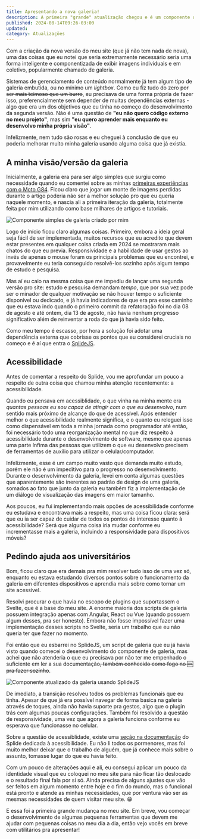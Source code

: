 ```yaml
---
title: Apresentando a nova galeria!
description: A primeira "grande" atualização chegou e é um componente que eu vou usar muito
published: 2024-08-14T09:26-03:00
updated:
category: Atualizações
---
```


<script lang="ts">
    import Image from "$lib/components/Image.svelte";
</script>

Com a criação da nova versão do meu site (que já não tem nada de nova), uma das coisas que eu notei que seria extremamente necessário seria uma forma inteligente e componentizada de exibir imagens individuais e em coletivo, popularmente chamado de galeria.

Sistemas de gerenciamento de conteúdo normalmente já tem algum tipo de galeria embutida, ou no mínimo um _lightbox_. Como eu fiz tudo do zero ~~por ser mais teimoso que um burro~~, eu precisava de uma forma própria de fazer isso, preferencialmente sem depender de muitas dependências externas - algo que era um dos objetivos que eu tinha no começo do desenvolvimento da segunda versão. Não é uma questão de **"eu não quero código externo no meu projeto"**, mas sim **"eu quero aprender mais enquanto eu desenvolvo minha própria visão"**.

Infelizmente, nem tudo são rosas e eu cheguei à conclusão de que eu poderia melhorar muito minha galeria usando alguma coisa que já existia.

## A minha visão/versão da galeria

Inicialmente, a galeria era para ser algo simples que surgiu como necessidade quando eu comentei sobre as minhas <a href="/posts/g84-primeiras-impressoes" target="_blank">primeiras experiências com o Moto G84</a>. Ficou claro que jogar um monte de imagens perdidas durante o artigo poderia não ser a melhor solução pro que eu queria naquele momento, e nascia ali a primeira iteração da galeria, totalmente feita por mim utilizando como base milhares de artigos e tutoriais.

<Image 
    src="/images/posts/atualizacao-galeria/minha-galeria.webp"
    alt="Componente simples de galeria criado por mim"
/>

Logo de início ficou claro algumas coisas. Primeiro, embora a ideia geral seja fácil de ser implementada, muitos recursos que eu acredito que devem estar presentes em qualquer coisa criada em 2024 se mostraram mais chatos do que eu previa. Responsividade e a habilidade de usar gestos ao invés de apenas o mouse foram os principais problemas que eu encontrei, e provavelmente eu teria conseguido resolvê-los sozinho após algum tempo de estudo e pesquisa.

Mas aí eu caio na mesma coisa que me impediu de lançar uma segunda versão pro site: estudo e pesquisa demandam _tempo_, que por sua vez pode ser o minador de qualquer motivação se não houver tempo o suficiente disponível ou dedicado, e já havia indicadores de que era pra esse caminho que eu estava indo quando o primeiro commit da refatoração foi no dia 08 de agosto e até ontem, dia 13 de agosto, não havia nenhum progresso significativo além de reinventar a roda do que já havia sido feito.

Como meu tempo é escasso, por hora a solução foi adotar uma dependência externa que cobrisse os pontos que eu considerei cruciais no começo e é aí que entra o <a href="https://splidejs.com/" target="_blank">SplideJS</a>.

## Acessibilidade

Antes de comentar a respeito do Splide, vou me aprofundar um pouco a respeito de outra coisa que chamou minha atenção recentemente: a acessibilidade.

Quando eu pensava em acessiblidade, o que vinha na minha mente era _quantas pessoas eu sou capaz de atingir com o que eu desenvolvo_, num sentido mais próximo de alcançe do que de acessível. Após entender melhor o que acessibilidade realmente significa, e o quanto eu releguei isso como dispensável em toda a minha jornada como programador até então, foi necessário todo uma reorganização mental no que diz respeito à acessibilidade durante o desenvolvimento de software, mesmo que apenas uma parte ínfima das pessoas que utilizem o que eu desenvolvo precisem de ferramentas de auxílio para utilizar o celular/computador.

Infelizmente, esse é um campo muito vasto que demanda muito estudo, porém ele não é um impeditivo para o progresso no desenvolvimento. Durante o desenvolvimento da galeria, levei em conta algumas questões que aparentemente são inerentes ao padrão de design de uma galeria, somados ao fato que junto da galeria eu também fiz a implementação de um diálogo de visualização das imagens em maior tamanho.

Aos poucos, eu fui implementando mais opções de acessibilidade conforme eu estudava e encontrava mais a respeito, mas uma coisa ficou clara: será que eu ia ser capaz de cuidar de todos os pontos de interesse quanto à acessibilidade? Será que alguma coisa iria mudar conforme eu incrementasse mais a galeria, incluindo a responsividade para dispositivos móveis?

## Pedindo ajuda aos universitários

Bom, ficou claro que era demais pra mim resolver tudo isso de uma vez só, enquanto eu estava estudando diversos pontos sobre o funcionamento da galeria em diferentes dispositivos e aprendia mais sobre como tornar um site acessível.

Resolvi procurar o que havia no escopo de plugins que suportassem o Svelte, que é a base do meu site. A enorme maioria dos scripts de galeria possuem integração apenas com Angular, React ou Vue (quando possuem algum desses, pra ser honesto). Embora não fosse impossível fazer uma implementação desses scripts no Svelte, seria um trabalho que eu não queria ter que fazer no momento.

Foi então que eu esbarrei no SplideJS, um script de galeria que eu já havia visto quando comecei o desenvolvimento do componente de galeria, mas achei que não atenderia o que eu precisava por não ter me empenhado o suficiente em ler a sua documentação~~, também conhecido como fogo no 🆒 pra fazer sozinho~~.

<Image 
    src="/images/posts/atualizacao-galeria/galeria-atual.webp"
    alt="Componente atualizado da galeria usando SplideJS"
/>

De imediato, a transição resolveu todos os problemas funcionais que eu tinha. Apesar de que já era possível navegar de forma basica na galeria através de toques, ainda não havia suporte pra gestos, algo que o plugin trás com algumas poucas configurações. Também foi resolvido a questão de responsividade, uma vez que agora a galeria funciona conforme eu esperava que funcionasse no celular.

Sobre a questão de acessiblidade, existe uma <a href="https://splidejs.com/guides/accessibility/" target="_blank">seção na documentação</a> do Splide dedicada à acessibilidade. Eu não li todos os pormenores, mas foi muito melhor deixar que o trabalho de alguém, que já conhece mais sobre o assunto, tomasse lugar do que eu havia feito.

Com um pouco de alterações aqui e ali, eu consegui aplicar um pouco da identidade visual que eu coloquei no meu site para não ficar tão deslocado e o resultado final fala por si só. Ainda precisa de alguns ajustes que vão ser feitos em algum momento entre hoje e o fim do mundo, mas o funcional está pronto e atende as minhas necessidades, que por ventura vão ser as mesmas necessidades de quem visitar meu site. 😁

E essa foi a primeira grande mudança no meu site. Em breve, vou começar o desenvolvimento de algumas pequenas ferramentas que devem me ajudar com pequenas coisas no meu dia a dia, então vejo vocês em breve com utilitários pra apresentar!
